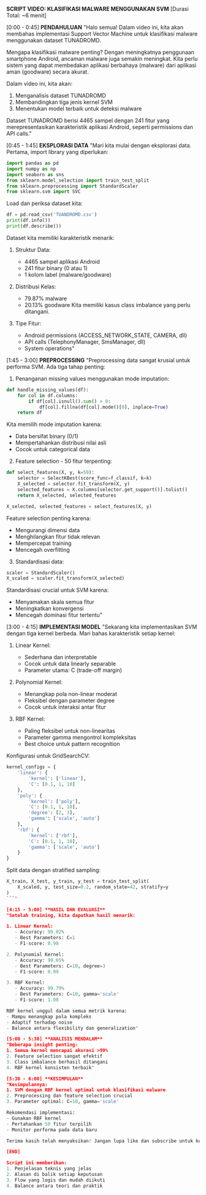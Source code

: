 **SCRIPT VIDEO: KLASIFIKASI MALWARE MENGGUNAKAN SVM**
[Durasi Total: ~6 menit]

[0:00 - 0:45] **PENDAHULUAN**
"Halo semua! Dalam video ini, kita akan membahas implementasi Support Vector Machine untuk klasifikasi malware menggunakan dataset TUNADROMD.

Mengapa klasifikasi malware penting? 
Dengan meningkatnya penggunaan smartphone Android, ancaman malware juga semakin meningkat. Kita perlu sistem yang dapat membedakan aplikasi berbahaya (malware) dari aplikasi aman (goodware) secara akurat.

Dalam video ini, kita akan:
1. Menganalisis dataset TUNADROMD
2. Membandingkan tiga jenis kernel SVM
3. Menentukan model terbaik untuk deteksi malware

Dataset TUNADROMD berisi 4465 sampel dengan 241 fitur yang merepresentasikan karakteristik aplikasi Android, seperti permissions dan API calls."

[0:45 - 1:45] **EKSPLORASI DATA**
"Mari kita mulai dengan eksplorasi data. Pertama, import library yang diperlukan:

```python
import pandas as pd
import numpy as np
import seaborn as sns
from sklearn.model_selection import train_test_split
from sklearn.preprocessing import StandardScaler
from sklearn.svm import SVC
```

Load dan periksa dataset kita:
```python
df = pd.read_csv('TUANDROMD.csv')
print(df.info())
print(df.describe())
```

Dataset kita memiliki karakteristik menarik:
1. Struktur Data:
   - 4465 sampel aplikasi Android
   - 241 fitur binary (0 atau 1)
   - 1 kolom label (malware/goodware)

2. Distribusi Kelas:
   - 79.87% malware
   - 20.13% goodware
   Kita memiliki kasus class imbalance yang perlu ditangani.

3. Tipe Fitur:
   - Android permissions (ACCESS_NETWORK_STATE, CAMERA, dll)
   - API calls (TelephonyManager, SmsManager, dll)
   - System operations"

[1:45 - 3:00] **PREPROCESSING**
"Preprocessing data sangat krusial untuk performa SVM. Ada tiga tahap penting:

1. Penanganan missing values menggunakan mode imputation:
```python
def handle_missing_values(df):
    for col in df.columns:
        if df[col].isnull().sum() > 0:
            df[col].fillna(df[col].mode()[0], inplace=True)
    return df
```
Kita memilih mode imputation karena:
- Data bersifat binary (0/1)
- Mempertahankan distribusi nilai asli
- Cocok untuk categorical data

2. Feature selection - 50 fitur terpenting:
```python
def select_features(X, y, k=50):
    selector = SelectKBest(score_func=f_classif, k=k)
    X_selected = selector.fit_transform(X, y)
    selected_features = X.columns[selector.get_support()].tolist()
    return X_selected, selected_features

X_selected, selected_features = select_features(X, y)
```
Feature selection penting karena:
- Mengurangi dimensi data
- Menghilangkan fitur tidak relevan
- Mempercepat training
- Mencegah overfitting

3. Standardisasi data:
```python
scaler = StandardScaler()
X_scaled = scaler.fit_transform(X_selected)
```
Standardisasi crucial untuk SVM karena:
- Menyamakan skala semua fitur
- Meningkatkan konvergensi
- Mencegah dominasi fitur tertentu"

[3:00 - 4:15] **IMPLEMENTASI MODEL**
"Sekarang kita implementasikan SVM dengan tiga kernel berbeda. Mari bahas karakteristik setiap kernel:

1. Linear Kernel:
   - Sederhana dan interpretable
   - Cocok untuk data linearly separable
   - Parameter utama: C (trade-off margin)

2. Polynomial Kernel:
   - Menangkap pola non-linear moderat
   - Fleksibel dengan parameter degree
   - Cocok untuk interaksi antar fitur

3. RBF Kernel:
   - Paling fleksibel untuk non-linearitas
   - Parameter gamma mengontrol kompleksitas
   - Best choice untuk pattern recognition

Konfigurasi untuk GridSearchCV:
```python
kernel_configs = {
    'linear': {
        'kernel': ['linear'],
        'C': [0.1, 1, 10]
    },
    'poly': {
        'kernel': ['poly'],
        'C': [0.1, 1, 10],
        'degree': [2, 3],
        'gamma': ['scale', 'auto']
    },
    'rbf': {
        'kernel': ['rbf'],
        'C': [0.1, 1, 10],
        'gamma': ['scale', 'auto']
    }
}
```

Split data dengan stratified sampling:
```python
X_train, X_test, y_train, y_test = train_test_split(
    X_scaled, y, test_size=0.2, random_state=42, stratify=y
)
```"

[4:15 - 5:00] **HASIL DAN EVALUASI**
"Setelah training, kita dapatkan hasil menarik:

1. Linear Kernel:
   - Accuracy: 99.02%
   - Best Parameters: C=1
   - F1-score: 0.98

2. Polynomial Kernel:
   - Accuracy: 99.65%
   - Best Parameters: C=10, degree=3
   - F1-score: 0.99

3. RBF Kernel:
   - Accuracy: 99.79%
   - Best Parameters: C=10, gamma='scale'
   - F1-score: 1.00

RBF kernel unggul dalam semua metrik karena:
- Mampu menangkap pola kompleks
- Adaptif terhadap noise
- Balance antara flexibility dan generalization"

[5:00 - 5:30] **ANALISIS MENDALAM**
"Beberapa insight penting:
1. Semua kernel mencapai akurasi >99%
2. Feature selection sangat efektif
3. Class imbalance berhasil ditangani
4. RBF kernel konsisten terbaik"

[5:30 - 6:00] **KESIMPULAN**
"Kesimpulannya:
1. SVM dengan RBF kernel optimal untuk klasifikasi malware
2. Preprocessing dan feature selection crucial
3. Parameter optimal: C=10, gamma='scale'

Rekomendasi implementasi:
- Gunakan RBF kernel
- Pertahankan 50 fitur terpilih
- Monitor performa pada data baru

Terima kasih telah menyaksikan! Jangan lupa like dan subscribe untuk konten machine learning lainnya!"

[END]

Script ini memberikan:
1. Penjelasan teknis yang jelas
2. Alasan di balik setiap keputusan
3. Flow yang logis dan mudah diikuti
4. Balance antara teori dan praktik
